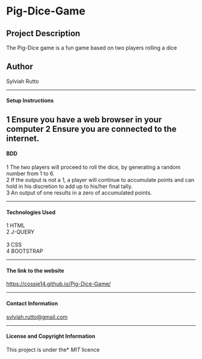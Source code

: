 # Pig-Dice-Game

##  Project Description
The Pig-Dice game is a fun game based on two players rolling a dice

## Author

Sylviah Rutto

---

#### Setup Instructions
1 Ensure you have a web browser in your computer
2 Ensure you are connected to the internet.
---

#### BDD
1 The two players will proceed to roll the dice, by generating a random number from 1 to 6.<br>
2 If the output is not a 1, a player will continue to accumulate points and can hold in his discretion to add up to his/her final tally.<br>
3 An output of one results in a zero of accumulated points.

----

#### Technologies Used
1 HTML<br>
2 J-QUERY<br></br>
3 CSS<br>
4 BOOTSTRAP

---

#### The link to the website

https://cossie14.github.io/Pig-Dice-Game/

----

#### Contact Information
sylviah.rutto@gmail.com



---

#### License and Copyright Information
This project is under the* *MIT* licence
